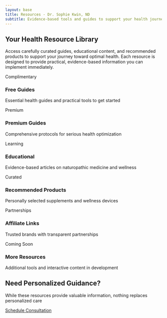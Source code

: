 ```yaml
---
layout: base
title: Resources - Dr. Sophie Kwin, ND
subtitle: Evidence-based tools and guides to support your health journey.
---
```


<div class="content-section">

## Your Health Resource Library

Access carefully curated guides, educational content, and recommended products to support your journey toward optimal health. Each resource is designed to provide practical, evidence-based information you can implement immediately.

</div>

<div class="content-grid resource-categories">

  <div class="card resource-card free-guides">
    <a href="/resources/free-guides/" style="text-decoration: none; color: inherit;">
      <div class="card-content">
        <div class="card-meta">Complimentary</div>
        <h3>Free Guides</h3>
        <p>Essential health guides and practical tools to get started</p>
      </div>
    </a>
  </div>

  <div class="card resource-card premium-guides">
    <a href="/resources/premium-guides/" style="text-decoration: none; color: inherit;">
      <div class="card-content">
        <div class="card-meta">Premium</div>
        <h3>Premium Guides</h3>
        <p>Comprehensive protocols for serious health optimization</p>
      </div>
    </a>
  </div>

  <div class="card resource-card educational">
    <a href="/resources/educational/" style="text-decoration: none; color: inherit;">
      <div class="card-content">
        <div class="card-meta">Learning</div>
        <h3>Educational</h3>
        <p>Evidence-based articles on naturopathic medicine and wellness</p>
      </div>
    </a>
  </div>

  <div class="card resource-card recommended-products">
    <a href="/resources/recommended-products/" style="text-decoration: none; color: inherit;">
      <div class="card-content">
        <div class="card-meta">Curated</div>
        <h3>Recommended Products</h3>
        <p>Personally selected supplements and wellness devices</p>
      </div>
    </a>
  </div>

  <div class="card resource-card affiliate-links">
    <a href="/resources/affiliate-links/" style="text-decoration: none; color: inherit;">
      <div class="card-content">
        <div class="card-meta">Partnerships</div>
        <h3>Affiliate Links</h3>
        <p>Trusted brands with transparent partnerships</p>
      </div>
    </a>
  </div>

  <div class="card resource-card coming-soon">
    <div style="text-decoration: none; color: inherit; cursor: default;">
      <div class="card-content">
        <div class="card-meta">Coming Soon</div>
        <h3>More Resources</h3>
        <p>Additional tools and interactive content in development</p>
      </div>
    </div>
  </div>

</div>

<div class="cta-section">
  <h2>Need Personalized Guidance?</h2>
  <p>While these resources provide valuable information, nothing replaces personalized care</p>
  <a href="/bookings/" class="btn">Schedule Consultation</a>
</div>